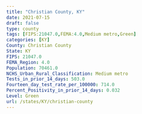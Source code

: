 ```yaml
---
title: "Christian County, KY"
date: 2021-07-15
draft: false
type: county
tags: [FIPS:21047.0,FEMA:4.0,Medium metro,Green]
categories: [KY]
County: Christian County
State: KY
FIPS: 21047.0
FEMA_Region: 4.0
Population: 70461.0
NCHS_Urban_Rural_Classification: Medium metro
Tests_in_prior_14_days: 503.0
Fourteen_day_test_rate_per_100000: 714.0
Percent_Positivity_in_prior_14_days: 0.032
Level: Green
url: /states/KY/christian-county
---
```



